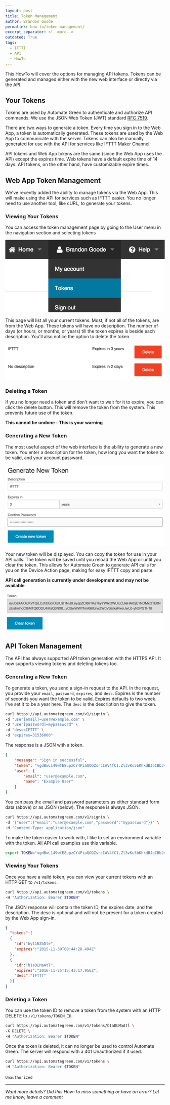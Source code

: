 ```yaml
---
layout: post
title: Token Management
author: Brandon Goode
permalink: how-to/token-management/
excerpt_separator: <!--more-->
outdated: True
tags:
  - IFTTT
  - API
  - HowTo
---
```



This HowTo will cover the options for managing API tokens.  Tokens can be generated and managed either with the new web interface or directly via the API. 

<!--more-->

## Your Tokens

Tokens are used by Automate Green to authenticate and authorize API commands.  We use the JSON Web Token (JWT) standard [RFC 7519](https://tools.ietf.org/html/rfc7519). 

There are two ways to generate a token. Every time you sign in to the Web App, a token is automatically generated.  These tokens are used by the Web App to communicate with the server.  Tokens can also be manually generated for use with the API for services like IFTTT Maker Channel 

API tokens and Web App tokens are the same (since the Web App uses the API) except the expires time.  Web tokens have a default expire time of 14 days.  API tokens, on the other hand, have customizable expire times.


## Web App Token Management

We've recently added the ability to manage tokens via the Web App.  This will make using the API for services such as IFTTT easier.  You no longer need to use another tool, like cURL, to generate your tokens.

### Viewing Your Tokens

You can access the token management page by going to the User menu in the navigation section and selecting tokens

![Tokens Navigation](/assets/posts/tokens-nav.png)

This page will list all your current tokens.  Most, if not all of the tokens, are from the Web App.  These tokens will have no description. The number of days (or hours, or months, or years) till the token expires is beside each description.  You'll also notice the option to delete the token. 

![Tokens List](/assets/posts/tokens-list.png)

### Deleting a Token

If you no longer need a token and don't want to wait for it to expire, you can click the delete button.  This will remove the token from the system. This prevents future use of the token.

**This cannot be undone - This is your warning**

### Generating a New Token

The most useful aspect of the web interface is the ability to generate a new token.  You enter a description for the token, how long you want the token to be valid, and your account password.

![Generate Token](/assets/posts/tokens-generate.png)

Your new token will be displayed.  You can copy the token for use in your API calls.  The token will be saved until you reload the Web App or until you clear the token.  This allows for Automate Green to generate API calls for you on the Device Action page, making for easy IFTTT copy and paste. 

**API call generation is currently under development and may not be available**

![Generated Token](/assets/posts/tokens-generated.png)

## API Token Management

The API has always supported API token generation with the HTTPS API.  It now supports viewing tokens and deleting tokens too.

### Generating a New Token

To generate a token, you send a sign-in request to the API. In the request, you provide your `email`, `password`, `expires`, and `desc`. Expires is the number of seconds you want the token to be valid. Expires defaults to two week.  I've set it to be a year here.  The `desc` is the description to give the token.  

```sh
curl https://api.automategreen.com/v1/signin \
-d "user[email]=user@example.com" \
-d "user[password]=mypassword" \
-d "desc=IFTTT" \
-d "expires=31536000"
```

The response is a JSON with a token.

```json
{
    "message": "Sign in successful",
    "token": "vgdBwL149wfE8upzCY4PiaQOQZsrcIAV4fC1.Zl3vKu5bKhkdBJoCBbJ4ujqMtpvgdBwL149wfE8upzCY4PiaQOQZsrcIAV4fC1xZl3vKu5b.hkdBJoCBbJ4ujqMtpvgdBwL149wfE8upzCY4PiaQOQZ",
    "user": {
        "email": "user@example.com",
        "name": "Example User"
    }
}
```

You can pass the email and password parameters as either standard form data (above) or as JSON (below).  The response is always JSON.

```sh
curl https://api.automategreen.com/v1/signin \
-d '{"user":{"email":"user@example.com","password":"mypassword"}}' \
-H "Content-Type: application/json"
```

To make the token easier to work with, I like to set an environment variable with the token.  All API call examples use this variable.

```sh
export TOKEN="vgdBwL149wfE8upzCY4PiaQOQZsrcIAV4fC1.Zl3vKu5bKhkdBJoCBbJ4ujqMtpvgdBwL149wfE8upzCY4PiaQOQZsrcIAV4fC1xZl3vKu5b.hkdBJoCBbJ4ujqMtpvgdBwL149wfE8upzCY4PiaQOQZ"
```


### Viewing Your Tokens

Once you have a valid token, you can view your current tokens with an HTTP GET to `/v1/tokens`.

```sh
curl https://api.automategreen.com/v1/tokens \
-H "Authorization: Bearer $TOKEN"
```

The JSON response will contain the token ID, the expires date, and the description.  The desc is optional and will not be present for a token created by the Web App sign-in. 

```json
{
  "tokens":[
  {
    "id":"by11BZbDte",
    "expires":"2015-11-30T00:44:28.494Z"
  },
  {
    "id":"b1aDLMaAtl",
    "expires":"2016-11-25T15:43:17.956Z",
    "desc":"IFTTT"
  }]
}
```

### Deleting a Token

You can use the token ID to remove a token from the system with an HTTP DELETE to `/v1/tokens/TOKEN_ID`.

```sh
curl https://api.automategreen.com/v1/tokens/b1aDLMaAtl \
-X DELETE \
-H "Authorization: Bearer $TOKEN"
```


Once the token is deleted, it can no longer be used to control Automate Green.  The server will respond with a 401 Unauthorized if it used. 

```sh
curl https://api.automategreen.com/v1/tokens \
-H "Authorization: Bearer $TOKEN"

Unauthorized
```

<hr>

*Want more details?  Did this How-To miss something or have an error?  Let me know; leave a comment*

